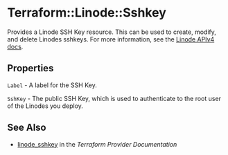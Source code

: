 # Terraform::Linode::Sshkey

Provides a Linode SSH Key resource.  This can be used to create, modify, and delete Linodes sshkeys.
For more information, see the [Linode APIv4 docs](https://developers.linode.com/api/v4#operation/getSSHKeys).

## Properties

`Label` - A label for the SSH Key.

`SshKey` - The public SSH Key, which is used to authenticate to the root user of the Linodes you deploy.


## See Also

* [linode_sshkey](https://www.terraform.io/docs/providers/linode/r/sshkey.html) in the _Terraform Provider Documentation_